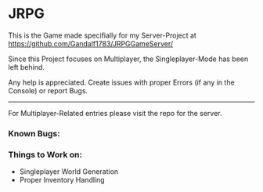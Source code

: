# JRPG

This is the Game made specifially for my Server-Project at https://github.com/Gandalf1783/JRPGGameServer/

Since this Project focuses on Multiplayer, the Singleplayer-Mode has been left behind.

Any help is appreciated. Create issues with proper Errors (if any in the Console) or report Bugs.

---
For Multiplayer-Related entries please visit the repo for the server.

### Known Bugs:

### Things to Work on:
  - Singleplayer World Generation
  - Proper Inventory Handling
